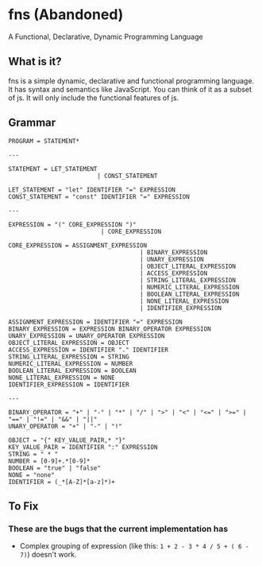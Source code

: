 # fns (Abandoned)

A Functional, Declarative, Dynamic Programming Language

## What is it?

fns is a simple dynamic, declarative and functional programming language. It has syntax and semantics like JavaScript. You can think of it as a subset of js. It will only include the functional features of js.

## Grammar

```
PROGRAM = STATEMENT*

---

STATEMENT = LET_STATEMENT
                         | CONST_STATEMENT

LET_STATEMENT = "let" IDENTIFIER "=" EXPRESSION
CONST_STATEMENT = "const" IDENTIFIER "=" EXPRESSION

---

EXPRESSION = "(" CORE_EXPRESSION ")"
                          | CORE_EXPRESSION

CORE_EXPRESSION = ASSIGNMENT_EXPRESSION
                                     | BINARY_EXPRESSION
                                     | UNARY_EXPRESSION
                                     | OBJECT_LITERAL_EXPRESSION
                                     | ACCESS_EXPRESSION
                                     | STRING_LITERAL_EXPRESSION
                                     | NUMERIC_LITERAL_EXPRESSION
                                     | BOOLEAN_LITERAL_EXPRESSION
                                     | NONE_LITERAL_EXPRESSION
                                     | IDENTIFIER_EXPRESSION

ASSIGNMENT_EXPRESSION = IDENTIFIER "=" EXPRESSION
BINARY_EXPRESSION = EXPRESSION BINARY_OPERATOR EXPRESSION
UNARY_EXPRESSION = UNARY_OPERATOR EXPRESSION
OBJECT_LITERAL_EXPRESSION = OBJECT
ACCESS_EXPRESSION = IDENTIFIER "." IDENTIFIER
STRING_LITERAL_EXPRESSION = STRING
NUMERIC_LITERAL_EXPRESSION = NUMBER
BOOLEAN_LITERAL_EXPRESSION = BOOLEAN
NONE_LITERAL_EXPRESSION = NONE
IDENTIFIER_EXPRESSION = IDENTIFIER

---

BINARY_OPERATOR = "+" | "-" | "*" | "/" | ">" | "<" | "<=" | ">=" | "==" | "!=" | "&&" | "||"
UNARY_OPERATOR = "+" | "-" | "!"

OBJECT = "{" KEY_VALUE_PAIR,* "}"
KEY_VALUE_PAIR = IDENTIFIER ":" EXPRESSION
STRING = " * "
NUMBER = [0-9]+.*[0-9]*
BOOLEAN = "true" | "false"
NONE = "none"
IDENTIFIER = (_*[A-Z]*[a-z]*)+
```

## To Fix

### These are the bugs that the current implementation has

- Complex grouping of expression (like this: `1 + 2 - 3 * 4 / 5 + ( 6 - 7)`) doesn't work.
